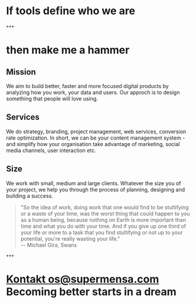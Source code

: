 
If tools define who we are
===================

	+++

then make me a hammer
===================

Mission
----------
We aim to build better, faster and more focused digital products by analyzing how you work, your data and users. Our approch is to design something that people will love using.

Services
------------
We do strategy, branding, project management, web services, conversion rate optimization. In short, we can be your content management system - and simplify how your organisation take advantage of marketing, social media channels, user interaction etc.

Size
------
We work with small, medium and large clients. Whatever the size you of your project, we help you through the process of planning, designing and building a success.

> "So the idea of work, doing work that one would find to be stultifying or a waste of your time, was the worst thing that could happen to you as a human being, because nothing on Earth is more important than time and what you do with your time. And if you give up one third of your life or more to a task that you find stultifying or not up to your potential, you're really wasting your life."  
-- Michael Gira, Swans


	+++

[Kontakt os@supermensa.com](mailto:os@supermensa.com)
Becoming better starts in a dream
==================

